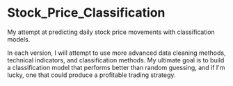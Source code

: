 # Stock_Price_Classification
My attempt at predicting daily stock price movements with classification models.

In each version, I will attempt to use more advanced data cleaning methods, technical indicators, and classification methods. My ultimate goal is to build a classification model that performs better than random guessing, and if I'm lucky, one that could produce a profitable trading strategy.
